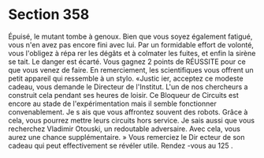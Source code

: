 # Section 358

Épuisé, le mutant tombe à genoux. Bien que vous soyez également fatigué, vous n'en
avez pas encore fini avec lui. Par un formidable effort de volonté, vous l'obligez à répa rer
les dégâts et à colmater les fuites, et enfin la sirène se tait. Le danger est écarté. Vous
gagnez 2 points de RÉUSSITE pour ce que vous venez de faire. En remerciement, les
scientifiques vous offrent un petit appareil qui ressemble à un stylo. «Justic ier, acceptez
ce modeste cadeau, vous demande le Directeur de l'Institut. L'un de nos chercheurs a
construit cela pendant ses heures de loisir. Ce Bloqueur de Circuits est encore au stade de
l'expérimentation mais il semble fonctionner convenablement. Je s ais que vous affrontez
souvent des robots. Grâce à cela, vous pourrez mettre leurs circuits hors service. Je sais
aussi que vous recherchez Vladimir Otouski, un redoutable adversaire. Avec cela, vous
aurez une chance supplémentaire. » Vous remerciez le Dir ecteur de son cadeau qui peut
effectivement se révéler utile. Rendez -vous au  125 .